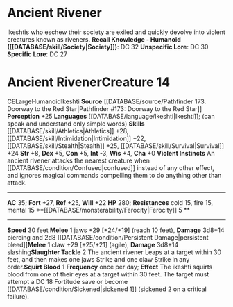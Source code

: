 ﻿---
ac: '35'
alignment: CE
all_resistance: null
burrow_speed: null
charisma: '+0'
climb_speed: null
constitution: '+5'
creature_ability:
- Ferocity
- Slaughter Tackle
- Squirt Blood
- Violent Instincts
creature_family: '[[DATABASE/monsterfamily/Ikeshti|Ikeshti]]'
description: 'Ikeshtis who eschew their society are exiled and quickly devolve into
  violent creatures known as riveners.<br/><br/><b><u>Recall Knowledge - Humanoid</u>
  ( [[DATABASE/skill/Society|Society]] )</b>: DC 32<br/><b><u>Unspecific Lore</u></b>:
  DC 30<br/><b><u>Specific Lore</u></b>: DC 27'
dexterity: '+5'
element: null
fly_speed: null
fortitude: '+27'
hardness: null
hp: '280'
id: '1675'
immunity: null
intelligence: '-3'
land_speed: '30'
language:
- '[[DATABASE/language/Ikeshti|Ikeshti]] ; (can speak and understand only simple words)'
level: '14'
max_speed: '30'
name: Ancient Rivener
perception: '+25'
rarity: Common
reflex: '+25'
resistance:
- '[[DATABASE/trait/Cold|cold]] 15'
- '[[DATABASE/trait/Fire|fire]] 15'
- '[[DATABASE/trait/Mental|mental]] 15'
rus_type_level: null
school: null
sense: null
size: Large
skill:
- '[[DATABASE/skill/Athletics|Athletics]] +28'
- '[[DATABASE/skill/Intimidation|Intimidation]] +22'
- '[[DATABASE/skill/Stealth|Stealth]] +25'
- '[[DATABASE/skill/Survival|Survival]] +24'
source: '[[DATABASE/source/Pathfinder 173. Doorway to the Red Star|Pathfinder #173:
  Doorway to the Red Star]]'
speed:
- 30 feet
spell: null
strength: '+8'
strength_req: '8'
strongest_save:
- Fortitude
swim_speed: null
trait:
- '[[DATABASE/trait/Humanoid|Humanoid]]'
- '[[DATABASE/trait/Ikeshti|Ikeshti]]'
type: Creature
vision: null
weakest_save:
- Will
weakness: null
will: '+22'
wisdom: '+4'

---
# Ancient Rivener

Ikeshtis who eschew their society are exiled and quickly devolve into violent creatures known as riveners.
**Recall Knowledge - Humanoid ([[DATABASE/skill/Society|Society]])**: DC 32
**Unspecific Lore**: DC 30
**Specific Lore**: DC 27

# Ancient Rivener<span class="item-type">Creature 14</span>

<span class="trait-alignment item-trait">CE</span><span class="trait-size item-trait">Large</span><span class="item-trait">Humanoid</span><span class="item-trait">Ikeshti</span>
**Source** [[DATABASE/source/Pathfinder 173. Doorway to the Red Star|Pathfinder #173: Doorway to the Red Star]]
**Perception** +25
**Languages** [[DATABASE/language/Ikeshti|Ikeshti]]; (can speak and understand only simple words)
**Skills** [[DATABASE/skill/Athletics|Athletics]] +28, [[DATABASE/skill/Intimidation|Intimidation]] +22, [[DATABASE/skill/Stealth|Stealth]] +25, [[DATABASE/skill/Survival|Survival]] +24
**Str** +8, **Dex** +5, **Con** +5, **Int** -3, **Wis** +4, **Cha** +0
**Violent Instincts** An ancient rivener attacks the nearest creature when [[DATABASE/condition/Confused|confused]] instead of any other effect, and ignores magical commands compelling them to do anything other than attack.

---
**AC** 35; **Fort** +27, **Ref** +25, **Will** +22
**HP** 280; **Resistances** cold 15, fire 15, mental 15
<span class="in-box-ability">**[[DATABASE/monsterability/Ferocity|Ferocity]] <span class="action-icon">5</span> ** </span>

---
**Speed** 30 feet
<span class="in-box-ability">**Melee** <span class="action-icon">1</span> jaws +29 [+24/+19] (reach 10 feet), **Damage** 3d8+14 piercing and 2d8 [[DATABASE/condition/Persistent Damage|persistent bleed]]</span><span class="in-box-ability">**Melee** <span class="action-icon">1</span> claw +29 [+25/+21] (agile), **Damage** 3d8+14 slashing</span><span class="in-box-ability">**Slaughter Tackle** <span class="action-icon">2</span> The ancient rivener Leaps at a target within 30 feet, and then makes one jaws Strike and one claw Strike in any order.</span><span class="in-box-ability">**Squirt Blood** <span class="action-icon">1</span> **Frequency** once per day; **Effect** The ikeshti squirts blood from one of their eyes at a target within 30 feet. The target must attempt a DC 18 Fortitude save or become [[DATABASE/condition/Sickened|sickened 1]] (sickened 2 on a critical failure).</span>